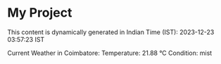 # My Project

This content is dynamically generated in Indian Time (IST): 2023-12-23 03:57:23 IST


Current Weather in Coimbatore:
Temperature: 21.88 °C
Condition: mist
